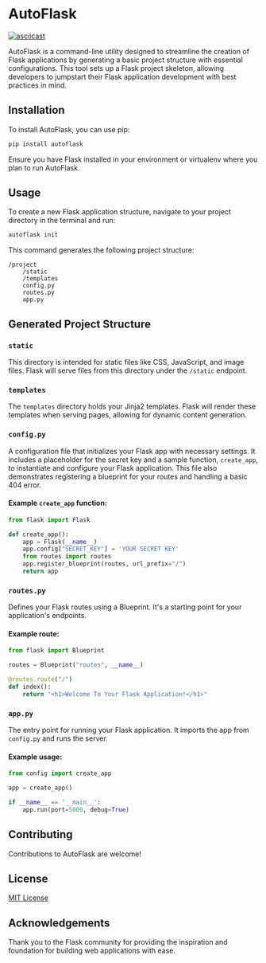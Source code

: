 # AutoFlask

[![asciicast](https://asciinema.org/a/MgPqnItiS0Fj9VCcpq1A1eJWo.svg)](https://asciinema.org/a/MgPqnItiS0Fj9VCcpq1A1eJWo)

AutoFlask is a command-line utility designed to streamline the creation of Flask applications by generating a basic project structure with essential configurations. This tool sets up a Flask project skeleton, allowing developers to jumpstart their Flask application development with best practices in mind.

## Installation

To install AutoFlask, you can use pip:

```bash
pip install autoflask
```

Ensure you have Flask installed in your environment or virtualenv where you plan to run AutoFlask.

## Usage

To create a new Flask application structure, navigate to your project directory in the terminal and run:

```bash
autoflask init
```

This command generates the following project structure:

```
/project
    /static
    /templates
    config.py
    routes.py
    app.py
```

## Generated Project Structure

### `static`

This directory is intended for static files like CSS, JavaScript, and image files. Flask will serve files from this directory under the `/static` endpoint.

### `templates`

The `templates` directory holds your Jinja2 templates. Flask will render these templates when serving pages, allowing for dynamic content generation.

### `config.py`

A configuration file that initializes your Flask app with necessary settings. It includes a placeholder for the secret key and a sample function, `create_app`, to instantiate and configure your Flask application. This file also demonstrates registering a blueprint for your routes and handling a basic 404 error.

#### Example `create_app` function:

```python
from flask import Flask

def create_app():
    app = Flask(__name__)
    app.config["SECRET_KEY"] = 'YOUR SECRET KEY'
    from routes import routes
    app.register_blueprint(routes, url_prefix="/")
    return app
```

### `routes.py`

Defines your Flask routes using a Blueprint. It's a starting point for your application's endpoints.

#### Example route:

```python
from flask import Blueprint

routes = Blueprint("routes", __name__)

@routes.route("/")
def index():
    return "<h1>Welcome To Your Flask Application!</h1>"
```

### `app.py`

The entry point for running your Flask application. It imports the app from `config.py` and runs the server.

#### Example usage:

```python
from config import create_app

app = create_app()

if __name__ == '__main__':
    app.run(port=5000, debug=True)
```

## Contributing

Contributions to AutoFlask are welcome!

## License

[MIT License](LICENSE)

## Acknowledgements

Thank you to the Flask community for providing the inspiration and foundation for building web applications with ease.
